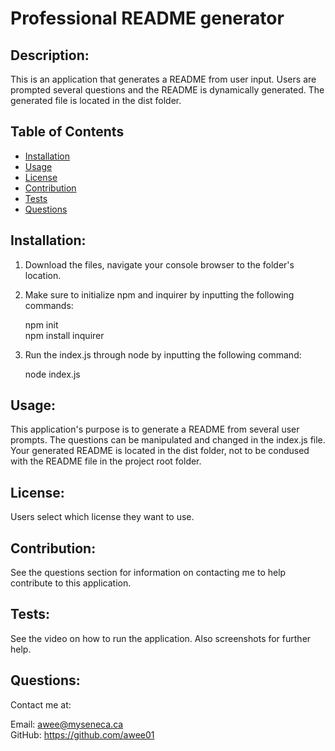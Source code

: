 # Professional README generator


## Description:

This is an application that generates a README from user input. Users are prompted several questions and the README is dynamically generated. The generated file is located in the dist folder.

## Table of Contents

* [Installation](#Installation)
* [Usage](#Usage)
* [License](#License)
* [Contribution](#Contribution)
* [Tests](#Tests)
* [Questions](#Questions)


## Installation:

1. Download the files, navigate your console browser to the folder's location.

2. Make sure to initialize npm and inquirer by inputting the following commands:

    npm init
    <br>
    npm install inquirer

3. Run the index.js through node by inputting the following command:

    node index.js


## Usage:

This application's purpose is to generate a README from several user prompts. The questions can be manipulated and changed in the index.js file. Your generated README is located in the dist folder, not to be condused with the README file in the project root folder.


## License:

Users select which license they want to use.

## Contribution:

See the questions section for information on contacting me to help contribute to this application.

## Tests:

See the video on how to run the application. Also screenshots for further help.


## Questions:

Contact me at:

Email: awee@myseneca.ca
<br>
GitHub: https://github.com/awee01